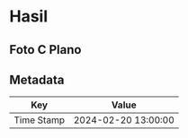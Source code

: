 # Hasil

## Foto C Plano


## Metadata

| Key        | Value               |
| ---------- | ------------------- |
| Time Stamp | 2024-02-20 13:00:00 |



